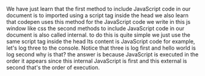 We have just learn that the first method to include JavaScript code in our document is to imported using a script tag inside the head
we also learn that codepen uses this method for the JavaScript code we write in this js window like css the second methods to include JavaScript code in our document is also called 
internal.
to do this is quite simple 
we just use the same script tag inside the head
Its content is JavaScript code for example, 
let's log three to the console.
Notice that three is log first and hello world is log second 
why is that? 
the answer is because JavaScript is executed in the order it appears
since this internal JavaScript is first and this external is second that's the order of execution.



